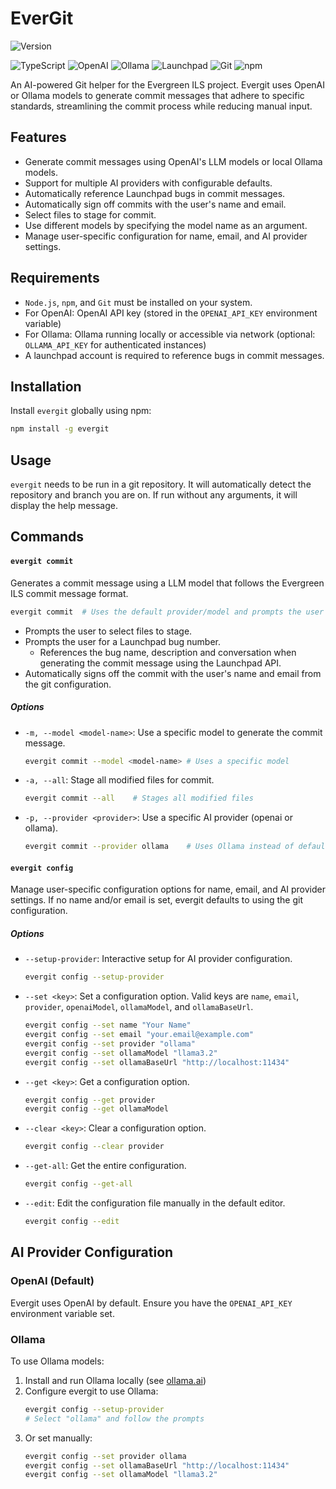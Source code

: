 # EverGit

![Version](https://img.shields.io/badge/version-0.3.0-blue)

![TypeScript](https://img.shields.io/badge/typescript-007ACC?style=for-the-badge&logo=typescript&logoColor=white)
![OpenAI](https://img.shields.io/badge/OpenAI-00A79D?style=for-the-badge&logo=openai&logoColor=white)
![Ollama](https://img.shields.io/badge/Ollama-000000?style=for-the-badge&logoColor=white)
![Launchpad](https://img.shields.io/badge/Launchpad-F8C300?style=for-the-badge&logo=launchpad&logoColor=black)
![Git](https://img.shields.io/badge/Git-F05032?style=for-the-badge&logo=git&logoColor=white)
![npm](https://img.shields.io/badge/npm-CB3837?style=for-the-badge&logo=npm&logoColor=white)

An AI-powered Git helper for the Evergreen ILS project. Evergit uses OpenAI or Ollama models to generate commit messages that adhere to specific standards, streamlining the commit process while reducing manual input.

## Features

-   Generate commit messages using OpenAI's LLM models or local Ollama models.
-   Support for multiple AI providers with configurable defaults.
-   Automatically reference Launchpad bugs in commit messages.
-   Automatically sign off commits with the user's name and email.
-   Select files to stage for commit.
-   Use different models by specifying the model name as an argument.
-   Manage user-specific configuration for name, email, and AI provider settings.

## Requirements

-   `Node.js`, `npm`, and `Git` must be installed on your system.
-   For OpenAI: OpenAI API key (stored in the `OPENAI_API_KEY` environment variable)
-   For Ollama: Ollama running locally or accessible via network (optional: `OLLAMA_API_KEY` for authenticated instances)
-   A launchpad account is required to reference bugs in commit messages.

## Installation

Install `evergit` globally using npm:

```bash
npm install -g evergit
```

## Usage

`evergit` needs to be run in a git repository. It will automatically detect the repository and branch you are on. If run without any arguments, it will display the help message.

## Commands

#### `evergit commit`

Generates a commit message using a LLM model that follows the Evergreen ILS commit message format.

```bash
evergit commit  # Uses the default provider/model and prompts the user to select files to stage
```

-   Prompts the user to select files to stage.
-   Prompts the user for a Launchpad bug number.
    -   References the bug name, description and conversation when generating the commit message using the Launchpad API.
-   Automatically signs off the commit with the user's name and email from the git configuration.

##### Options

-   `-m, --model <model-name>`: Use a specific model to generate the commit message.

    ```bash
    evergit commit --model <model-name> # Uses a specific model
    ```

-   `-a, --all`: Stage all modified files for commit.

    ```bash
    evergit commit --all    # Stages all modified files
    ```

-   `-p, --provider <provider>`: Use a specific AI provider (openai or ollama).

    ```bash
    evergit commit --provider ollama    # Uses Ollama instead of default provider
    ```

#### `evergit config`

Manage user-specific configuration options for name, email, and AI provider settings. If no name and/or email is set, evergit defaults to using the git configuration.

##### Options

-   `--setup-provider`: Interactive setup for AI provider configuration.

    ```bash
    evergit config --setup-provider
    ```

-   `--set <key>`: Set a configuration option. Valid keys are `name`, `email`, `provider`, `openaiModel`, `ollamaModel`, and `ollamaBaseUrl`.

    ```bash
    evergit config --set name "Your Name"
    evergit config --set email "your.email@example.com"
    evergit config --set provider "ollama"
    evergit config --set ollamaModel "llama3.2"
    evergit config --set ollamaBaseUrl "http://localhost:11434"
    ```

-   `--get <key>`: Get a configuration option.

    ```bash
    evergit config --get provider
    evergit config --get ollamaModel
    ```

-   `--clear <key>`: Clear a configuration option.

    ```bash
    evergit config --clear provider
    ```

-   `--get-all`: Get the entire configuration.

    ```bash
    evergit config --get-all
    ```

-   `--edit`: Edit the configuration file manually in the default editor.

    ```bash
    evergit config --edit
    ```

## AI Provider Configuration

### OpenAI (Default)

Evergit uses OpenAI by default. Ensure you have the `OPENAI_API_KEY` environment variable set.

### Ollama

To use Ollama models:

1. Install and run Ollama locally (see [ollama.ai](https://ollama.ai))
2. Configure evergit to use Ollama:
    ```bash
    evergit config --setup-provider
    # Select "ollama" and follow the prompts
    ```
3. Or set manually:
    ```bash
    evergit config --set provider ollama
    evergit config --set ollamaBaseUrl "http://localhost:11434"
    evergit config --set ollamaModel "llama3.2"
    ```
